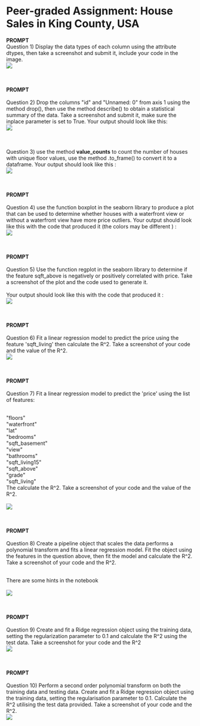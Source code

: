 # Peer-graded Assignment: House Sales in King County, USA

<b>PROMPT</b></br>
Question 1) Display the data types of each column using the attribute dtypes, then take a screenshot and submit it, include your code in the image.</br>
<img src="https://github.com/ShafayetB/Coursera/blob/master/IBM-Data-Science-Professional-Certificate/Data%20Analysis%20with%20Python/Peer-graded%20Assignment/Q1.png">
</br></br></br>

<b>PROMPT</b></br></br>
Question 2) Drop the columns "id" and "Unnamed: 0" from axis 1 using the method drop(), then use the method describe() to obtain a statistical summary of the data. Take a screenshot and submit it, make sure the inplace parameter is set to True. Your output should look like this:</br>
<img src="https://github.com/ShafayetB/Coursera/blob/master/IBM-Data-Science-Professional-Certificate/Data%20Analysis%20with%20Python/Peer-graded%20Assignment/Q2.png">
</br></br></br>

Question 3) use the method <b>value_counts</b> to count the number of houses with unique floor values, use the method .to_frame() to convert it to a dataframe. Your output should look like this :</br>
<img src="https://github.com/ShafayetB/Coursera/blob/master/IBM-Data-Science-Professional-Certificate/Data%20Analysis%20with%20Python/Peer-graded%20Assignment/Q3.png">
</br></br></br>

<b>PROMPT</b></br></br>
Question 4) use the function boxplot in the seaborn library to produce a plot that can be used to determine whether houses with a waterfront view or without a waterfront view have more price outliers. Your output should look like this with the code that produced it (the colors may be different ) :</br>
<img src="https://github.com/ShafayetB/Coursera/blob/master/IBM-Data-Science-Professional-Certificate/Data%20Analysis%20with%20Python/Peer-graded%20Assignment/Q4.png">
</br></br></br>

<b>PROMPT</b></br></br>
Question 5) Use the function regplot in the seaborn library to determine if the feature sqft_above is negatively or positively correlated with price. Take a screenshot of the plot and the code used to generate it.</br></br>
Your output should look like this with the code that produced it :</br>
<img src="https://github.com/ShafayetB/Coursera/blob/master/IBM-Data-Science-Professional-Certificate/Data%20Analysis%20with%20Python/Peer-graded%20Assignment/Q5.png">
</br></br></br>

<b>PROMPT</b></br></br>
Question 6) Fit a linear regression model to predict the price using the feature 'sqft_living' then calculate the R^2. Take a screenshot of your code and the value of the R^2.</br>
<img src="https://github.com/ShafayetB/Coursera/blob/master/IBM-Data-Science-Professional-Certificate/Data%20Analysis%20with%20Python/Peer-graded%20Assignment/Q6.png">
</br></br></br>

<b>PROMPT</b></br></br>
Question 7) Fit a linear regression model to predict the 'price' using the list of features:</br></br>

"floors"</br>
"waterfront"</br>
"lat"</br>
"bedrooms"</br>
"sqft_basement"</br>
"view"</br>
"bathrooms"</br>
"sqft_living15"</br>
"sqft_above"</br>
"grade"</br>
"sqft_living"</br>
The calculate the R^2. Take a screenshot of your code and the value of the R^2.</br></br>
<img src="https://github.com/ShafayetB/Coursera/blob/master/IBM-Data-Science-Professional-Certificate/Data%20Analysis%20with%20Python/Peer-graded%20Assignment/Q7.png">
</br></br></br>

<b>PROMPT</b></br></br>
Question 8) Create a pipeline object that scales the data performs a polynomial transform and fits a linear regression model. Fit the object using the features in the question above, then fit the model and calculate the R^2. Take a screenshot of your code and the R^2.</br></br>

There are some hints in the notebook</br></br>
<img src="https://github.com/ShafayetB/Coursera/blob/master/IBM-Data-Science-Professional-Certificate/Data%20Analysis%20with%20Python/Peer-graded%20Assignment/Q8.png">
</br></br></br>

<b>PROMPT</b></br></br>
Question 9) Create and fit a Ridge regression object using the training data, setting the regularization parameter to 0.1 and calculate the R^2 using the test data. Take a screenshot for your code and the R^2 </br>
<img src="https://github.com/ShafayetB/Coursera/blob/master/IBM-Data-Science-Professional-Certificate/Data%20Analysis%20with%20Python/Peer-graded%20Assignment/Q9.png">
</br></br></br>

<b>PROMPT</b></br></br>
Question 10) Perform a second order polynomial transform on both the training data and testing data. Create and fit a Ridge regression object using the training data, setting the regularisation parameter to 0.1. Calculate the R^2 utilising the test data provided. Take a screenshot of your code and the R^2. <br>
<img src="https://github.com/ShafayetB/Coursera/blob/master/IBM-Data-Science-Professional-Certificate/Data%20Analysis%20with%20Python/Peer-graded%20Assignment/Q10.png">


